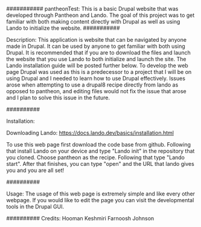 ###########
pantheonTest:
This is a basic Drupal website that was developed through Pantheon and Lando. The goal of this project was to get familiar with both making content directly with Drupal as well as using Lando to initialize the website.
###########

Description:
This application is website that can be navigated by anyone made in Drupal. It can be used by anyone to get familiar with both using Drupal. It is recommended that if you are to download the files and launch the website that you use Lando to both initialize and launch the site. The Lando installation guide will be posted further below. To develop the web page Drupal was used as this is a predecessor to a project that I will be on using Drupal and I needed to learn how to use Drupal effectively. Issues arose when attempting to use a drupal8 recipe directly from lando as opposed to pantheon, and editing files would not fix the issue that arose and I plan to solve this issue in the future.

##########

Installation:

Downloading Lando: https://docs.lando.dev/basics/installation.html

To use this web page first download the code base from github. Following that install Lando on your device and type "Lando init" in the repository that you cloned.  Choose pantheon as the recipe. Following that type "Lando start". After that finishes, you can type "open" and the URL that lando gives you and you are all set!

##########

Usage:
The usage of this web page is extremely simple and like every other webpage. If you would like to edit the page you can visit the developmental tools in the Drupal GUI.

##########
Credits:
Hooman Keshmiri
Farnoosh Johnson